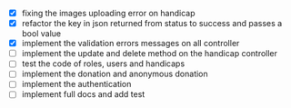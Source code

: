- [x] fixing the images uploading error on handicap
- [x] refactor the key in json returned from status to success and passes a bool value
- [x] implement the validation errors messages on all controller
- [ ] implement the update and delete method on the handicap controller
- [ ] test the code of roles, users and handicaps
- [ ] implement the donation and anonymous donation
- [ ] implement the authentication
- [ ] implement full docs and add test
